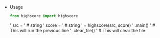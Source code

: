 - Usage
     ```python
     from highscore import highscore
     ```
     ' src = <directory-path> ' # string
     ' score = <score-value>' # string
     ' <variable-name> = highscore(src, score)
     ' <variable-name>.main() ' # This will run the previous line
     ' <variable-name>.clear_file() ' # This will clear the file


